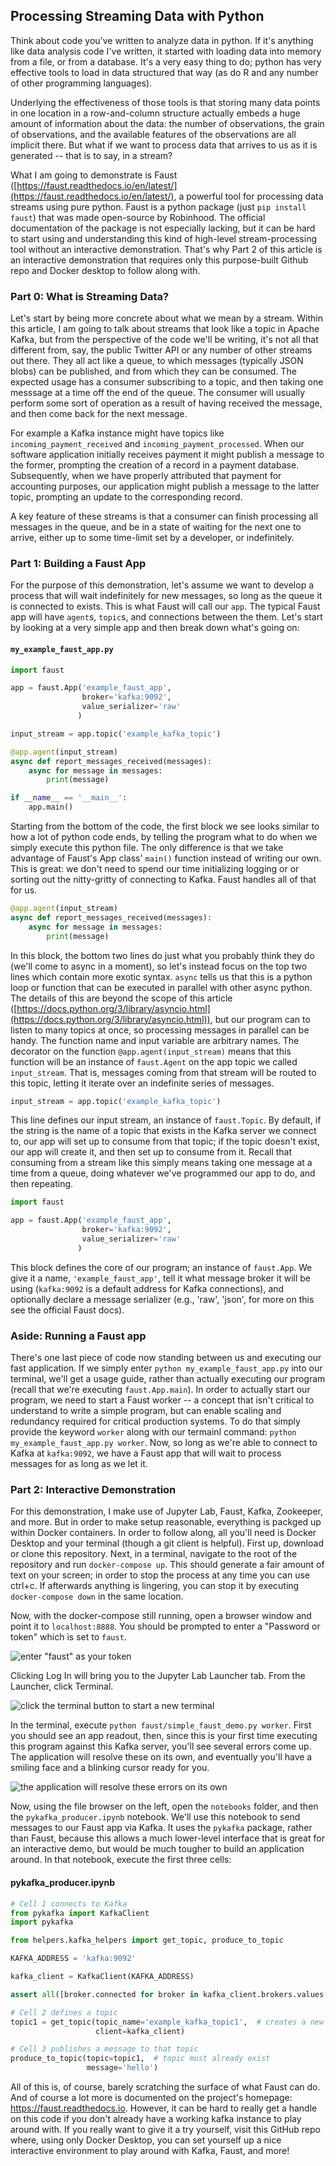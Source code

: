 ## Processing Streaming Data with Python

Think about code you've written to analyze data in python. If it's anything like data analysis code I've written, it started with loading data into memory from a file, or from a database. It's a very easy thing to do; python has very effective tools to load in data structured that way (as do R and any number of other programming languages).

Underlying the effectiveness of those tools is that storing many data points in one location in a row-and-column structure actually embeds a huge amount of information about the data: the number of observations, the grain of observations, and the available features of the observations are all implicit there. But what if we want to process data that arrives to us as it is generated -- that is to say, in a stream?

What I am going to demonstrate is Faust ([https://faust.readthedocs.io/en/latest/](https://faust.readthedocs.io/en/latest/), a powerful tool for processing data streams using pure python. Faust is a python package (just `pip install faust`) that was made open-source by Robinhood. The official documentation of the package is not especially lacking, but it can be hard to start using and understanding this kind of high-level stream-processing tool without an interactive demonstration. That's why Part 2 of this article is an interactive demonstration that requires only this purpose-built Github repo and Docker desktop to follow along with.

### Part 0: What is Streaming Data?

Let's start by being more concrete about what we mean by a stream. Within this article, I am going to talk about streams that look like a topic in Apache Kafka, but from the perspective of the code we'll be writing, it's not all that different from, say, the public Twitter API or any number of other streams out there. They all act like a queue, to which messages (typically JSON blobs) can be published, and from which they can be consumed. The expected usage has a consumer subscribing to a topic, and then taking one messsage at a time off the end of the queue. The consumer will usually perform some sort of operation as a result of having received the message, and then come back for the next message.

For example a Kafka instance might have topics like `incoming_payment_received` and `incoming_payment_processed`. When our software application initially receives payment it might publish a message to the former, prompting the creation of a record in a payment database. Subsequently, when we have properly attributed that payment for accounting purposes, our application might publish a message to the latter topic, prompting an update to the corresponding record.

A key feature of these streams is that a consumer can finish processing all messages in the queue, and be in a state of waiting for the next one to arrive, either up to some time-limit set by a developer, or indefinitely.

### Part 1: Building a Faust App

For the purpose of this demonstration, let's assume we want to develop a process that will wait indefinitely for new messages, so long as the queue it is connected to exists. This is what Faust will call our `app`. The typical Faust app will have `agent`s, `topic`s, and connections between the them. Let's start by looking at a very simple app and then break down what's going on:

#### `my_example_faust_app.py`
```python
import faust

app = faust.App('example_faust_app',
                broker='kafka:9092',
                value_serializer='raw'
               )

input_stream = app.topic('example_kafka_topic')

@app.agent(input_stream)
async def report_messages_received(messages):
    async for message in messages:
        print(message)

if __name__ == '__main__':
    app.main()
```

Starting from the bottom of the code, the first block we see looks similar to how a lot of python code ends, by telling the program what to do when we simply execute this python file. The only difference is that we take advantage of Faust's App class' `main()` function instead of writing our own. This is great: we don't need to spend our time initializing logging or or sorting out the nitty-gritty of connecting to Kafka. Faust handles all of that for us.

```python
@app.agent(input_stream)
async def report_messages_received(messages):
    async for message in messages:
        print(message)
```

In this block, the bottom two lines do just what you probably think they do (we'll come to async in a moment), so let's instead focus on the top two lines which contain more exotic syntax. `async` tells us that this is a python loop or function that can be executed in parallel with other async python. The details of this are beyond the scope of this article ([https://docs.python.org/3/library/asyncio.html](https://docs.python.org/3/library/asyncio.html)), but our program can to listen to many topics at once, so processing messages in parallel can be handy. The function name and input variable are arbitrary names. The decorator on the function `@app.agent(input_stream)` means that this function will be an instance of `faust.Agent` on the app topic we called `input_stream`. That is, messages coming from that stream will be routed to this topic, letting it iterate over an indefinite series of messages.

```python
input_stream = app.topic('example_kafka_topic')
```

This line defines our input stream, an instance of `faust.Topic`. By default, if the string is the name of a topic that exists in the Kafka server we connect to, our app will set up to consume from that topic; if the topic doesn't exist, our app will create it, and then set up to consume from it. Recall that consuming from a stream like this simply means taking one message at a time from a queue, doing whatever we've programmed our app to do, and then repeating.

```python
import faust

app = faust.App('example_faust_app',
                broker='kafka:9092',
                value_serializer='raw'
               )
```

This block defines the core of our program; an instance of `faust.App`. We give it a name, `'example_faust_app'`, tell it what message broker it will be using (`kafka:9092` is a default address for Kafka connections), and optionally declare a message serializer (e.g., 'raw', 'json', for more on this see the official Faust docs). 

### Aside: Running a Faust app

There's one last piece of code now standing between us and executing our fast application. If we simply enter `python my_example_faust_app.py` into our terminal, we'll get a usage guide, rather than actually executing our program (recall that we're executing `faust.App.main`). In order to actually start our program, we need to start a Faust worker -- a concept that isn't critical to understand to write a simple program, but can enable scaling and redundancy required for critical production systems. To do that simply provide the keyword `worker` along with our termainl command: `python my_example_faust_app.py worker`. Now, so long as we're able to connect to Kafka at `kafka:9092`, we have a Faust app that will wait to process messages for as long as we let it.

### Part 2: Interactive Demonstration

For this demonstration, I make use of Jupyter Lab, Faust, Kafka, Zookeeper, and more. But in order to make setup reasonable, everything is packged up within Docker containers. In order to follow along, all you'll need is Docker Desktop and your terminal (though a git client is helpful). First up, download or clone this repository. Next, in a terminal, navigate to the root of the repository and run `docker-compose up`. This should generate a fair amount of text on your screen; in order to stop the process at any time you can use ctrl+c. If afterwards anything is lingering, you can stop it by executing `docker-compose down` in the same location.

Now, with the docker-compose still running, open a browser window and point it to `localhost:8888`. You should be prompted to enter a "Password or token" which is set to `faust`.

![enter "faust" as your token](/images/jupyter_lab_login.png)

Clicking Log In will bring you to the Jupyter Lab Launcher tab. From the Launcher, click Terminal. 

![click the terminal button to start a new terminal](/images/jupyter_lab_landing.png)

In the terminal, execute `python faust/simple_faust_demo.py worker`. First you should see an app readout, then, since this is your first time executing this program against this Kafka server, you'll see several errors come up. The application will resolve these on its own, and eventually you'll have a smiling face and a blinking cursor ready for you.

![the application will resolve these errors on its own](/images/faust_first_run.png)

Now, using the file browser on the left, open the `notebooks` folder, and then the `pykafka_producer.ipynb` notebook. We'll use this notebook to send messages to our Faust app via Kafka. It uses the `pykafka` package, rather than Faust, because this allows a much lower-level interface that is great for an interactive demo, but would be much tougher to build an application around. In that notebook, execute the first three cells:

#### pykafka_producer.ipynb
```python
# Cell 1 connects to Kafka
from pykafka import KafkaClient
import pykafka

from helpers.kafka_helpers import get_topic, produce_to_topic

KAFKA_ADDRESS = 'kafka:9092'

kafka_client = KafkaClient(KAFKA_ADDRESS)

assert all([broker.connected for broker in kafka_client.brokers.values()])
```
```python
# Cell 2 defines a topic
topic1 = get_topic(topic_name='example_kafka_topic1',  # creates a new topic if it doesn't already exist
                   client=kafka_client)
```
```python
# Cell 3 publishes a message to that topic
produce_to_topic(topic=topic1,  # topic must already exist
                 message='hello')
```

All of this is, of course, barely scratching the surface of what Faust can do. And of course a lot more is documented on the project's homepage: https://faust.readthedocs.io. However, it can be hard to really get a handle on this code if you don't already have a working kafka instance to play around with. If you really want to give it a try yourself, visit this GitHub repo where, using only Docker Desktop, you can set yourself up a nice interactive environment to play around with Kafka, Faust, and more!

